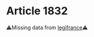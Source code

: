 # Article 1832

⚠️Missing data from [legifrance](https://www.legifrance.gouv.fr/codes/article_lc/LEGIARTI000006444040)⚠️